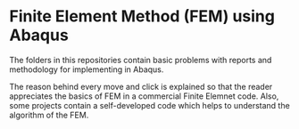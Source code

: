# Finite Element Method (FEM) using Abaqus

The folders in this repositories contain basic problems with reports and methodology for implementing in Abaqus. 

The reason behind every move and click is explained so that the reader appreciates the basics of FEM in a commercial Finite Elemnet code.  Also, some projects contain a self-developed code which helps to understand the algorithm of the FEM.